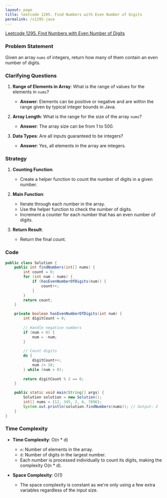 ```yaml
---
layout: page
title: leetcode 1295. Find Numbers with Even Number of Digits
permalink: /s1295-java
---
```

[Leetcode 1295. Find Numbers with Even Number of Digits](https://algoadvance.github.io/algoadvance/l1295)
### Problem Statement

Given an array `nums` of integers, return how many of them contain an even number of digits.

### Clarifying Questions

1. **Range of Elements in Array**: What is the range of values for the elements in `nums`?
   - **Answer**: Elements can be positive or negative and are within the range given by typical integer bounds in Java.

2. **Array Length**: What is the range for the size of the array `nums`?
   - **Answer**: The array size can be from 1 to 500.

3. **Data Types**: Are all inputs guaranteed to be integers?
   - **Answer**: Yes, all elements in the array are integers.

### Strategy

1. **Counting Function**:
   - Create a helper function to count the number of digits in a given number.
   
2. **Main Function**:
   - Iterate through each number in the array.
   - Use the helper function to check the number of digits.
   - Increment a counter for each number that has an even number of digits.
   
3. **Return Result**:
   - Return the final count.

### Code

```java
public class Solution {
    public int findNumbers(int[] nums) {
        int count = 0;
        for (int num : nums) {
            if (hasEvenNumberOfDigits(num)) {
                count++;
            }
        }
        return count;
    }

    private boolean hasEvenNumberOfDigits(int num) {
        int digitCount = 0;
        
        // Handle negative numbers
        if (num < 0) {
            num = -num;
        }
        
        // Count digits
        do {
            digitCount++;
            num /= 10;
        } while (num > 0);
        
        return digitCount % 2 == 0;
    }

    public static void main(String[] args) {
        Solution solution = new Solution();
        int[] nums = {12, 345, 2, 6, 7896};
        System.out.println(solution.findNumbers(nums)); // Output: 2
    }
}
```

### Time Complexity

- **Time Complexity**: O(n * d)
  - `n`: Number of elements in the array.
  - `d`: Number of digits in the largest number.
  - Each number is processed individually to count its digits, making the complexity O(n * d).

- **Space Complexity**: O(1)
  - The space complexity is constant as we're only using a few extra variables regardless of the input size.